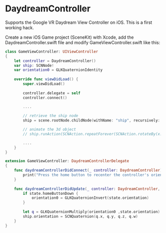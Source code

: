 # DaydreamController

Supports the Google VR Daydream View Controller on iOS.
This is a first working hack.

Create a new iOS Game project (SceneKit) with Xcode, add the DaydreamController.swift file
and modify GameViewController.swift like this:

```swift
class GameViewController: UIViewController
{
    let controller = DaydreamController()
    var ship: SCNNode!
    var orientation0 = GLKQuaternionIdentity
    
    override func viewDidLoad() {
        super.viewDidLoad()
        
        controller.delegate = self
        controller.connect()
            
        ....

        // retrieve the ship node
        ship = scene.rootNode.childNode(withName: "ship", recursively: true)!

        // animate the 3d object
        // ship.runAction(SCNAction.repeatForever(SCNAction.rotateBy(x: 0, y: 2, z: 0, duration: 1)))

        ....
    }
}

extension GameViewController: DaydreamControllerDelegate
{
    func daydreamControllerDidConnect(_ controller: DaydreamController) {
        print("Press the home button to recenter the controller's orientation")
    }
    
    func daydreamControllerDidUpdate(_ controller: DaydreamController, state: DaydreamController.State) {
        if state.homeButtonDown {
            orientation0 = GLKQuaternionInvert(state.orientation)
        }
        
        let q = GLKQuaternionMultiply(orientation0 ,state.orientation)
        ship.orientation = SCNQuaternion(q.x, q.y, q.z, q.w)
    }
}
```	

